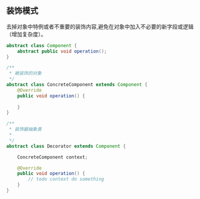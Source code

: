 
## 装饰模式
去掉对象中特例或者不重要的装饰内容,避免在对象中加入不必要的新字段或逻辑（增加复杂度）。

```java
abstract class Component {
    abstract public void operation();
}

/**
 * 被装饰的对象
 */
abstract class ConcreteComponent extends Component {
    @Override
    public void operation() {
        
    }
}

/**
 * 装饰器抽象类
 *
 */
abstract class Decorator extends Component {

    ConcreteComponent context;

    @Override
    public void operation() {
        // todo context do something
    }
}
```




